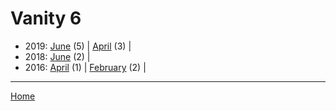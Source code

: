 # Vanity 6

  * 2019: 
      [June](./vanity-6-2019-06.md) (5) | 
      [April](./vanity-6-2019-04.md) (3) | 
  * 2018: 
      [June](./vanity-6-2018-06.md) (2) | 
  * 2016: 
      [April](./vanity-6-2016-04.md) (1) | 
      [February](./vanity-6-2016-02.md) (2) | 

----

[Home](../)
